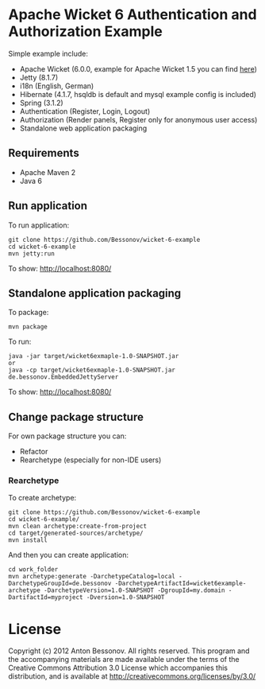 # Apache Wicket 6 Authentication and Authorization Example

Simple example include:
- Apache Wicket (6.0.0, example for Apache Wicket 1.5 you can find [here](https://github.com/Bessonov/wicket-example))
- Jetty (8.1.7)
- i18n (English, German)
- Hibernate (4.1.7, hsqldb is default and mysql example config is included)
- Spring (3.1.2)
- Authentication (Register, Login, Logout)
- Authorization (Render panels, Register only for anonymous user access)
- Standalone web application packaging

## Requirements

- Apache Maven 2
- Java 6

## Run application

To run application:

	git clone https://github.com/Bessonov/wicket-6-example
	cd wicket-6-example
	mvn jetty:run

To show:
	[http://localhost:8080/](http://localhost:8080/)

## Standalone application packaging

To package:

	mvn package

To run:

	java -jar target/wicket6exmaple-1.0-SNAPSHOT.jar
	or
	java -cp target/wicket6exmaple-1.0-SNAPSHOT.jar de.bessonov.EmbeddedJettyServer

To show:
	[http://localhost:8080/](http://localhost:8080/)

## Change package structure
For own package structure you can:
- Refactor
- Rearchetype (especially for non-IDE users)

### Rearchetype

To create archetype:

	git clone https://github.com/Bessonov/wicket-6-example
	cd wicket-6-example/
	mvn clean archetype:create-from-project
	cd target/generated-sources/archetype/
	mvn install

And then you can create application:

	cd work_folder
	mvn archetype:generate -DarchetypeCatalog=local -DarchetypeGroupId=de.bessonov -DarchetypeArtifactId=wicket6example-archetype -DarchetypeVersion=1.0-SNAPSHOT -DgroupId=my.domain -DartifactId=myproject -Dversion=1.0-SNAPSHOT

# License
Copyright (c) 2012 Anton Bessonov.
All rights reserved. This program and the accompanying materials
are made available under the terms of the Creative Commons
Attribution 3.0 License which accompanies this distribution,
and is available at
http://creativecommons.org/licenses/by/3.0/

